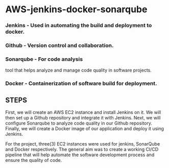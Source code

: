 # AWS-jenkins-docker-sonarqube

### Jenkins - Used in automating the build and deployment to docker. 
### Github - Version control and collaboration. 
### Sonarqube - For code analysis 
tool that helps analyze and manage code quality in software projects. 
### Docker - Containerization of software build for deployment.

## STEPS

First, we will create an AWS EC2 instance and install Jenkins on it. We will then set up a Github repository and integrate it with Jenkins. Next, we will 
configure Sonarqube to analyze code quality in our Github repository. Finally, we will create a Docker image of our application and deploy it using Jenkins.

For the project, three(3) EC2 instances were used for jenkins, SonarQube and Docker respectively. The general aim was to create a working CI/CD pipeline that 
will help automate the software development process and ensure the quality of code.

